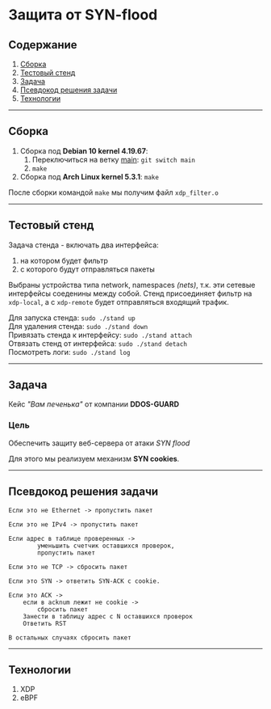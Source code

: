 # Защита от SYN-flood

## Содержание
1. [Сборка](#cборка)
2. [Тестовый стенд](#тестовый-стенд)
3. [Задача](#задача)
4. [Псевдокод решения задачи](#псевдокод-решения-задачи)
5. [Технологии](#технологии)


---
## Сборка ##
    
1. Сборка под **Debian 10 kernel 4.19.67**: 
    1. Переключиться на ветку [main](https://github.com/qvntz/syn-flood-protect/tree/main): `git switch main`
    2. `make`
4. Сборка под **Arch Linux kernel 5.3.1**: `make`
    
После сборки командой `make` мы получим файл `xdp_filter.o`

---
## Тестовый стенд ##
Задача стенда - включать два интерфейса:
1. на котором будет фильтр
2. с которого будут отправляться пакеты

Выбраны устройства типа network, namespaces _(nets)_, т.к. эти сетевые интерфейсы 
соеденины между собой. Стенд присоединяет фильтр на `xdp-local`, 
а с `xdp-remote` будет отправляться входящий трафик. 



Для запуска стенда: `sudo ./stand up` <br>
Для удаления стенда: `sudo ./stand down` <br>
Привязать стенда к интерфейсу: `sudo ./stand attach` <br>
Отвязать стенд от интерфейса: `sudo ./stand detach` <br>
Посмотреть логи: `sudo ./stand log` <br>

---
## Задача ##
Кейс *"Вам печенька"* от компании **DDOS-GUARD**

### Цель ###
Обеспечить защиту веб-сервера от атаки _SYN flood_

Для этого мы реализуем механизм **SYN cookies**.

----
## Псевдокод решения задачи ##
    Если это не Ethernet -> пропустить пакет

    Если это не IPv4 -> пропустить пакет

    Если адрес в таблице проверенных ->
            уменьшить счетчик оставшихся проверок,
            пропустить пакет

    Если это не TCP -> сбросить пакет

    Если это SYN -> ответить SYN-ACK с cookie.

    Если это ACK ->
        если в acknum лежит не cookie ->
            сбросить пакет
        Занести в таблицу адрес с N оставшихся проверок
        Ответить RST

    В остальных случаях сбросить пакет

---
## Технологии ##
1. XDP
2. eBPF
